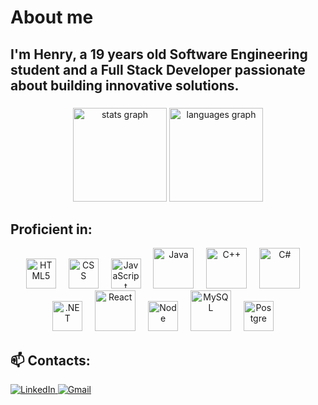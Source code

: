 # About me

<h2 align="left">I'm Henry, a 19 years old Software Engineering student and a Full Stack Developer passionate about building innovative solutions.</h2>

###

<div align="center">
  <img src="https://github-readme-stats.vercel.app/api?username=karasawaa&hide_title=false&hide_rank=false&show_icons=true&include_all_commits=true&count_private=true&disable_animations=false&theme=dracula&locale=en&hide_border=false" height="150" alt="stats graph" />
  <img src="https://github-readme-stats.vercel.app/api/top-langs?username=karasawaa&locale=en&hide_title=false&layout=compact&card_width=320&langs_count=5&theme=dracula&hide_border=false" height="150" alt="languages graph" />
</div>

<h2 align="left">Proficient in:</h2>

<div align="center">
  <!-- Linguagens -->
  <img src="https://skillicons.dev/icons?i=html" alt="HTML5" width="48" height="48" />
  <img width="12" />
  <img src="https://skillicons.dev/icons?i=css" alt="CSS" width="48" height="48" />
  <img width="12" />
  <img src="https://skillicons.dev/icons?i=javascript" alt="JavaScript" width="48" height="48" />
  <img width="12" />
  <img src="https://techstack-generator.vercel.app/java-icon.svg" alt="Java" width="65" height="65" />
  <img width="12" />
  <img src="https://techstack-generator.vercel.app/cpp-icon.svg" alt="C++" width="65" height="65" />
  <img width="12" />
  <img src="https://techstack-generator.vercel.app/csharp-icon.svg" alt="C#" width="65" height="65" />
  <img width="12" />
  <br>
  <img src="https://skillicons.dev/icons?i=dotnet" alt=".NET" width="48" height="48" />
  <img width="12" />
  <img src="https://techstack-generator.vercel.app/react-icon.svg" alt="React" width="65" height="65" />
  <img width="12" />
  <img src="https://skillicons.dev/icons?i=nodejs" alt="Node" width="48" height="48" />
  <img width="12" />
  <img src="https://techstack-generator.vercel.app/mysql-icon.svg" alt="MySQL" width="65" height="65" />
  <img width="12" />
  <img src="https://skillicons.dev/icons?i=postgres" alt="Postgre" width="48" height="48" />
  <img width="12" />
</div>

###

<h2 align="left">📫 Contacts:</h2>

<div align="left">
  <a href="https://www.linkedin.com/in/kkarasawa/" target="_blank">
    <img src="https://img.shields.io/badge/LinkedIn-0077B5?style=for-the-badge&logo=linkedin&logoColor=white" alt="LinkedIn" />
  </a>
  <a href="mailto:henrykenzok@gmail.com" target="_blank">
    <img src="https://img.shields.io/badge/Gmail-333333?style=for-the-badge&logo=gmail&logoColor=red" alt="Gmail" />
  </a>
</div>
